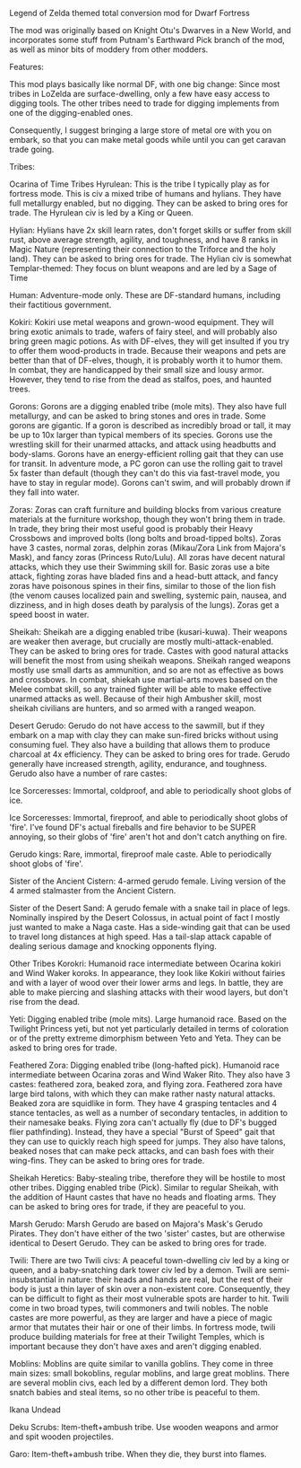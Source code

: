 Legend of Zelda themed total conversion mod for Dwarf Fortress

The mod was originally based on Knight Otu's Dwarves in a New World, and incorporates some stuff from Putnam's Earthward Pick branch of the mod, as well as minor bits of moddery from other modders. 

Features:

This mod plays basically like normal DF, with one big change: Since most tribes in LoZelda are surface-dwelling, only a few have easy access to digging tools.  The other tribes need to trade for digging implements from one of the digging-enabled ones.

Consequently, I suggest bringing a large store of metal ore with you on embark, so that you can make metal goods while until you can get caravan trade going.

Tribes:

Ocarina of Time Tribes
Hyrulean: This is the tribe I typically play as for fortress mode.  This is civ a mixed tribe of humans and hylians.  They have full metallurgy enabled, but no digging.  They can be asked to bring ores for trade.  The Hyrulean civ is led by a King or Queen.

Hylian:  Hylians have 2x skill learn rates, don't forget skills or suffer from skill rust, above average strength, agility, and toughness, and have 8 ranks in Magic Nature (representing their connection to the Triforce and the holy land).  They can be asked to bring ores for trade.  The Hylian civ is somewhat Templar-themed: They focus on blunt weapons and are led by a Sage of Time

Human: Adventure-mode only.  These are DF-standard humans, including their factitious government.

Kokiri: Kokiri use metal weapons and grown-wood equipment.  They will bring exotic animals to trade, wafers of fairy steel, and will probably also bring green magic potions.  As with DF-elves, they will get insulted if you try to offer them wood-products in trade.  Because their weapons and pets are better than that of DF-elves, though, it is probably worth it to humor them.  In combat, they are handicapped by their small size and lousy armor.  However, they tend to rise from the dead as stalfos, poes, and haunted trees.

Gorons:  Gorons are a digging enabled tribe (mole mits).  They also have full metallurgy, and can be asked to bring stones and ores in trade.  Some gorons are gigantic.  If a goron is described as incredibly broad or tall, it may be up to 10x larger than typical members of its species.  Gorons use the wrestling skill for their unarmed attacks, and attack using headbutts and body-slams.  Gorons have an energy-efficient rolling gait that they can use for transit.  In adventure mode, a PC goron can use the rolling gait to travel 5x faster than default (though they can't do this via fast-travel mode, you have to stay in regular mode).  Gorons can't swim, and will probably drown if they fall into water.

Zoras: Zoras can craft furniture and building blocks from various creature materials at the furniture workshop, though they won't bring them in trade.  In trade, they bring their most useful good is probably their Heavy Crossbows and improved bolts (long bolts and broad-tipped bolts). Zoras have 3 castes, normal zoras, delphin zoras (Mikau/Zora Link from Majora's Mask), and fancy zoras (Princess Ruto/Lulu). All zoras have decent natural attacks, which they use their Swimming skill for. Basic zoras use a bite attack, fighting zoras have bladed fins and a head-butt attack, and fancy zoras have poisonous spines in their fins, similar to those of the lion fish (the venom causes localized pain and swelling, systemic pain, nausea, and dizziness, and in high doses death by paralysis of the lungs). Zoras get a speed boost in water.

Sheikah: Sheikah are a digging enabled tribe (kusari-kuwa). Their weapons are weaker then average, but crucially are mostly multi-attack-enabled.  They can be asked to bring ores for trade.  Castes with good natural attacks will benefit the most from using sheikah weapons.  Sheikah ranged weapons mostly use small darts as ammunition, and so are not as effective as bows and crossbows.  In combat, shiekah use martial-arts moves based on the Melee combat skill, so any trained fighter will be able to make effective unarmed attacks as well.  Because of their high Ambusher skill, most sheikah civilians are hunters, and so armed with a ranged weapon.

Desert Gerudo:  Gerudo do not have access to the sawmill, but if they embark on a map with clay they can make sun-fired bricks without using consuming fuel.  They also have a building that allows them to produce charcoal at 4x efficiency.  They can be asked to bring ores for trade.  Gerudo generally have increased strength, agility, endurance, and toughness.  Gerudo also have a number of rare castes:

Ice Sorceresses: Immortal, coldproof, and able to periodically shoot globs of ice.

Ice Sorceresses: Immortal, fireproof, and able to periodically shoot globs of 'fire'.  I've found DF's actual fireballs and fire behavior to be SUPER annoying, so their globs of 'fire' aren't hot and don't catch anything on fire.

Gerudo kings:  Rare, immortal, fireproof male caste.  Able to periodically shoot globs of 'fire'.

Sister of the Ancient Cistern:  4-armed gerudo female.  Living version of the 4 armed stalmaster from the Ancient Cistern.

Sister of the Desert Sand:  A gerudo female with a snake tail in place of legs.  Nominally inspired by the Desert Colossus, in actual point of fact I mostly just wanted to make a Naga caste.  Has a side-winding gait that can be used to travel long distances at high speed.  Has a tail-slap attack capable of dealing serious damage and knocking opponents flying.

Other Tribes
Korokri:  Humanoid race intermediate between Ocarina kokiri and Wind Waker koroks.  In appearance, they look like Kokiri without fairies and with a layer of wood over their lower arms and legs.  In battle, they are able to make piercing and slashing attacks with their wood layers, but don't rise from the dead.

Yeti: Digging enabled tribe (mole mits). Large humanoid race.  Based on the Twilight Princess yeti, but not yet particularly detailed in terms of coloration or of the pretty extreme dimorphism between Yeto and Yeta.  They can be asked to bring ores for trade.

Feathered Zora: Digging enabled tribe (long-hafted pick).  Humanoid race intermediate between Ocarina zoras and Wind Waker Rito.  They also have 3 castes: feathered zora, beaked zora, and flying zora.  Feathered zora have large bird talons, with which they can make rather nasty natural attacks.  Beaked zora are squidlike in form.  They have 4 grasping tentacles and 4 stance tentacles, as well as a number of secondary tentacles, in addition to their namesake beaks.  Flying zora can't actually fly (due to DF's bugged flier pathfinding).  Instead, they have a special "Burst of Speed" gait that they can use to quickly reach high speed for jumps.  They also have talons, beaked noses that can make peck attacks, and can bash foes with their wing-fins.  They can be asked to bring ores for trade.

Sheikah Heretics: Baby-stealing tribe, therefore they will be hostile to most other tribes. Digging enabled tribe (Pick).  Similar to regular Sheikah, with the addition of Haunt castes that have no heads and floating arms.  They can be asked to bring ores for trade, if they are peaceful to you.

Marsh Gerudo:  Marsh Gerudo are based on Majora's Mask's Gerudo Pirates.  They don't have either of the two 'sister' castes, but are otherwise identical to Desert Gerudo.  They can be asked to bring ores for trade.

Twili:  There are two Twili civs: A peaceful town-dwelling civ led by a king or queen, and a baby-snatching dark tower civ led by a demon.  Twili are semi-insubstantial in nature: their heads and hands are real, but the rest of their body is just a thin layer of skin over a non-existent core.  Consequently, they can be difficult to fight as their most vulnerable spots are harder to hit.  Twili come in two broad types, twili commoners and twili nobles.  The noble castes are more powerful, as they are larger and have a piece of magic armor that mutates their hair or one of their limbs.  In fortress mode, twili produce building materials for free at their Twilight Temples, which is important because they don't have axes and aren't digging enabled.

Moblins: Moblins are quite similar to vanilla goblins.  They come in three main sizes: small bokoblins, regular moblins, and large great moblins.  There are several moblin civs, each led by a different demon lord.  They both snatch babies and steal items, so no other tribe is peaceful to them.

Ikana Undead

Deku Scrubs: Item-theft+ambush tribe.  Use wooden weapons and armor and spit wooden projectiles.

Garo:  Item-theft+ambush tribe.  When they die, they burst into flames.
